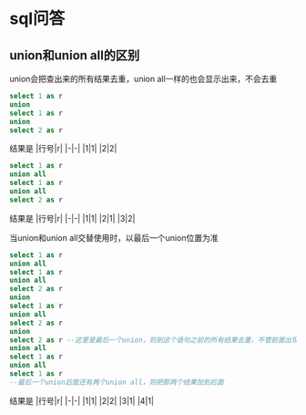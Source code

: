 # sql问答

## union和union all的区别

union会把查出来的所有结果去重，union all一样的也会显示出来，不会去重

``` sql
select 1 as r
union
select 1 as r
union
select 2 as r 
```

结果是
|行号|r|
|-|-|
|1|1|
|2|2|

``` sql
select 1 as r
union all
select 1 as r
union all
select 2 as r 
```

结果是
|行号|r|
|-|-|
|1|1|
|2|1|
|3|2|

当union和union all交替使用时，以最后一个union位置为准

``` sql
select 1 as r
union all
select 1 as r
union all
select 2 as r 
union
select 1 as r
union all
select 2 as r
union
select 2 as r --这里是最后一个union，则到这个语句之前的所有结果去重，不管前面出现了多少union或union all。
union all
select 1 as r
union all
select 1 as r
--最后一个union后面还有两个union all，则把那两个结果加到后面
```

结果是
|行号|r|
|-|-|
|1|1|
|2|2|
|3|1|
|4|1|
